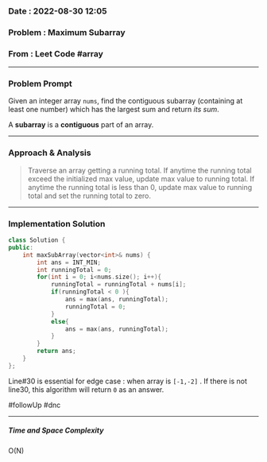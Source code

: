 ### Date :  2022-08-30 12:05

### Problem : Maximum Subarray


### From : Leet Code #array 

---
### Problem Prompt
 Given an integer array `nums`, find the contiguous subarray (containing at least one number) which has the largest sum and return _its sum_.

A **subarray** is a **contiguous** part of an array.


---
### Approach & Analysis
> Traverse an array getting a running total. If anytime the running total exceed the initialized max value, update max value to running total. If anytime the running total is less than 0, update max value to running total and set the running total to zero.

---
### Implementation Solution
```cpp
class Solution {
public:
    int maxSubArray(vector<int>& nums) {
        int ans = INT_MIN;
        int runningTotal = 0;
        for(int i = 0; i<nums.size(); i++){
            runningTotal = runningTotal + nums[i];
            if(runningTotal < 0 ){
                ans = max(ans, runningTotal);
                runningTotal = 0;
            }
            else{
                ans = max(ans, runningTotal);
            }
        }
        return ans;
    }
};
```

Line#30 is essential for edge case : when array is `[-1,-2]` . If there is not line30, this algorithm will return `0` as an answer. 

#followUp #dnc

---
##### Time and Space Complexity
O(N)

